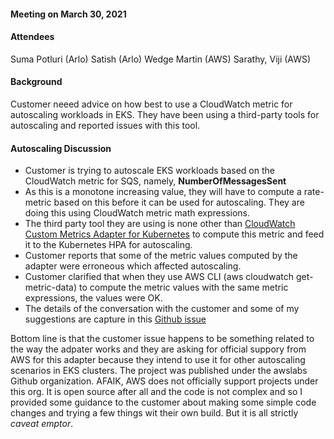 #### Meeting on March 30, 2021 ####


#### Attendees ####
Suma Potluri (Arlo)
Satish (Arlo)
Wedge Martin (AWS)
Sarathy, Viji (AWS)


#### Background ####
Customer neeed advice on how best to use a CloudWatch metric for autoscaling workloads in EKS. They have been using a third-party tools for autoscaling and reported issues with this tool.


#### Autoscaling Discussion ####

- Customer is trying to autoscale EKS workloads based on the CloudWatch metric for SQS, namely, **NumberOfMessagesSent**
- As this is a monotone increasing value, they will have to compute a rate-metric based on this before it can be used for autoscaling. They are doing this using CloudWatch metric math expressions.
- The third party tool they are using is none other than [CloudWatch Custom Metrics Adapter for Kubernetes](https://github.com/awslabs/k8s-cloudwatch-adapter) to compute this metric and feed it to the Kubernetes HPA for autoscaling.
- Customer reports that some of the metric values computed by the adapter were erroneous which affected autoscaling.
- Customer clarified that when they use AWS CLI (aws cloudwatch get-metric-data) to compute the metric values with the same metric expressions, the values were OK.
- The details of the conversation with the customer and some of my suggestions are capture in this [Github issue](https://github.com/awslabs/k8s-cloudwatch-adapter/issues/76)

Bottom line is that the customer issue happens to be something related to the way the adpater works and they are asking for official suppory from AWS for this adapter because they intend to use it for other autoscaling scenarios in EKS clusters. The project was published under the awslabs Github organization. AFAIK, AWS does not officially support projects under this org. It is open source after all and the code is not complex and so I provided some guidance to the customer about making some simple code changes and trying a few things wit their own build. But it is all strictly _caveat emptor_.












